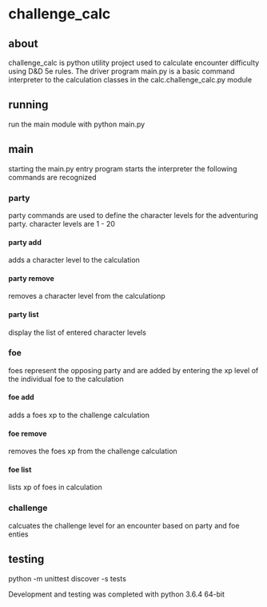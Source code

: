 # challenge_calc

## about

challenge_calc is python utility project used to calculate encounter difficulty using D&D 5e rules.  The driver program main.py is a basic command interpreter to the calculation classes in the calc.challenge_calc.py module

## running

run the main module with python main.py

## main

starting the main.py entry program starts the interpreter the following commands are recognized

### party

party commands are used to define the character levels for the adventuring party.  character levels are 1 - 20

#### party add <level>

adds a character level to the calculation

#### party remove <level>

removes a character level from the calculationp

#### party list

display the list of entered character levels

### foe

foes represent the opposing party and are added by entering the xp level of the individual foe to the calculation

#### foe add <xp>

adds a foes xp to the challenge calculation

#### foe remove <xp>

removes the foes xp from the challenge calculation

#### foe list

lists xp of foes in calculation

### challenge

calcuates the challenge level for an encounter based on party and foe enties

## testing

python -m  unittest discover -s tests

Development and testing was completed with python 3.6.4 64-bit
